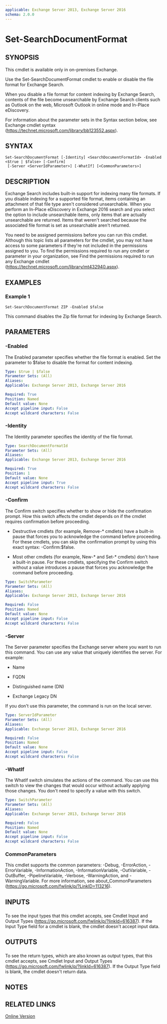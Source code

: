 ```yaml
---
applicable: Exchange Server 2013, Exchange Server 2016
schema: 2.0.0
---
```


# Set-SearchDocumentFormat

## SYNOPSIS
This cmdlet is available only in on-premises Exchange.

Use the Set-SearchDocumentFormat cmdlet to enable or disable the file format for Exchange Search.

When you disable a file format for content indexing by Exchange Search, contents of the file become unsearchable by Exchange Search clients such as Outlook on the web, Microsoft Outlook in online mode and In-Place eDiscovery.

For information about the parameter sets in the Syntax section below, see Exchange cmdlet syntax (https://technet.microsoft.com/library/bb123552.aspx).

## SYNTAX

```
Set-SearchDocumentFormat [-Identity] <SearchDocumentFormatId> -Enabled <$true | $false> [-Confirm]
 [-Server <ServerIdParameter>] [-WhatIf] [<CommonParameters>]
```

## DESCRIPTION
Exchange Search includes built-in support for indexing many file formats. If you disable indexing for a supported file format, items containing an attachment of that file type aren't considered unsearchable. When you perform an In-Place eDiscovery in Exchange 2016 search and you select the option to include unsearchable items, only items that are actually unsearchable are returned. Items that weren't searched because the associated file format is set as unsearchable aren't returned.

You need to be assigned permissions before you can run this cmdlet. Although this topic lists all parameters for the cmdlet, you may not have access to some parameters if they're not included in the permissions assigned to you. To find the permissions required to run any cmdlet or parameter in your organization, see Find the permissions required to run any Exchange cmdlet (https://technet.microsoft.com/library/mt432940.aspx).

## EXAMPLES

### Example 1
```
Set-SearchDocumentFormat ZIP -Enabled $false
```

This command disables the Zip file format for indexing by Exchange Search.

## PARAMETERS

### -Enabled
The Enabled parameter specifies whether the file format is enabled. Set the parameter to $false to disable the format for content indexing.

```yaml
Type: $true | $false
Parameter Sets: (All)
Aliases:
Applicable: Exchange Server 2013, Exchange Server 2016

Required: True
Position: Named
Default value: None
Accept pipeline input: False
Accept wildcard characters: False
```

### -Identity
The Identity parameter specifies the identity of the file format.

```yaml
Type: SearchDocumentFormatId
Parameter Sets: (All)
Aliases:
Applicable: Exchange Server 2013, Exchange Server 2016

Required: True
Position: 1
Default value: None
Accept pipeline input: True
Accept wildcard characters: False
```

### -Confirm
The Confirm switch specifies whether to show or hide the confirmation prompt. How this switch affects the cmdlet depends on if the cmdlet requires confirmation before proceeding.

- Destructive cmdlets (for example, Remove-\* cmdlets) have a built-in pause that forces you to acknowledge the command before proceeding. For these cmdlets, you can skip the confirmation prompt by using this exact syntax: -Confirm:$false.

- Most other cmdlets (for example, New-\* and Set-\* cmdlets) don't have a built-in pause. For these cmdlets, specifying the Confirm switch without a value introduces a pause that forces you acknowledge the command before proceeding.

```yaml
Type: SwitchParameter
Parameter Sets: (All)
Aliases:
Applicable: Exchange Server 2013, Exchange Server 2016

Required: False
Position: Named
Default value: None
Accept pipeline input: False
Accept wildcard characters: False
```

### -Server
The Server parameter specifies the Exchange server where you want to run this command. You can use any value that uniquely identifies the server. For example:

- Name

- FQDN

- Distinguished name (DN)

- Exchange Legacy DN

If you don't use this parameter, the command is run on the local server.

```yaml
Type: ServerIdParameter
Parameter Sets: (All)
Aliases:
Applicable: Exchange Server 2013, Exchange Server 2016

Required: False
Position: Named
Default value: None
Accept pipeline input: False
Accept wildcard characters: False
```

### -WhatIf
The WhatIf switch simulates the actions of the command. You can use this switch to view the changes that would occur without actually applying those changes. You don't need to specify a value with this switch.

```yaml
Type: SwitchParameter
Parameter Sets: (All)
Aliases:
Applicable: Exchange Server 2013, Exchange Server 2016

Required: False
Position: Named
Default value: None
Accept pipeline input: False
Accept wildcard characters: False
```

### CommonParameters
This cmdlet supports the common parameters: -Debug, -ErrorAction, -ErrorVariable, -InformationAction, -InformationVariable, -OutVariable, -OutBuffer, -PipelineVariable, -Verbose, -WarningAction, and -WarningVariable. For more information, see about_CommonParameters (https://go.microsoft.com/fwlink/p/?LinkID=113216).

## INPUTS

###  
To see the input types that this cmdlet accepts, see Cmdlet Input and Output Types (https://go.microsoft.com/fwlink/p/?linkId=616387). If the Input Type field for a cmdlet is blank, the cmdlet doesn't accept input data.

## OUTPUTS

###  
To see the return types, which are also known as output types, that this cmdlet accepts, see Cmdlet Input and Output Types (https://go.microsoft.com/fwlink/p/?linkId=616387). If the Output Type field is blank, the cmdlet doesn't return data.

## NOTES

## RELATED LINKS

[Online Version](https://technet.microsoft.com/library/d4aa8525-32de-4816-82d5-dfa3396d5006.aspx)
